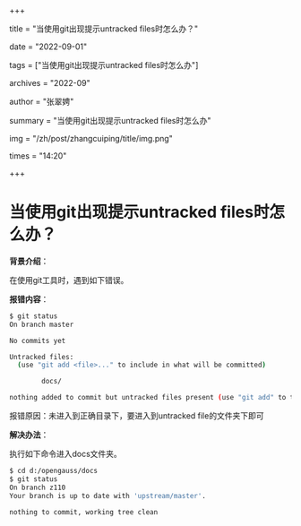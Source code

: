 +++

title = "当使用git出现提示untracked files时怎么办？" 

date = "2022-09-01" 

tags = ["当使用git出现提示untracked files时怎么办"] 

archives = "2022-09" 

author = "张翠娉" 

summary = "当使用git出现提示untracked files时怎么办"

img = "/zh/post/zhangcuiping/title/img.png" 

times = "14:20"

+++

# 当使用git出现提示untracked files时怎么办？

**背景介绍**：

在使用git工具时，遇到如下错误。

**报错内容**：

```bash
$ git status
On branch master

No commits yet

Untracked files:
  (use "git add <file>..." to include in what will be committed)

        docs/

nothing added to commit but untracked files present (use "git add" to track)

```

报错原因：未进入到正确目录下，要进入到untracked file的文件夹下即可

**解决办法**：

执行如下命令进入docs文件夹。

```bash
$ cd d:/opengauss/docs
$ git status
On branch z110
Your branch is up to date with 'upstream/master'.

nothing to commit, working tree clean
```